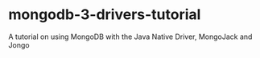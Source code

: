 mongodb-3-drivers-tutorial
==========================

A tutorial on using MongoDB with the Java Native Driver, MongoJack and Jongo
